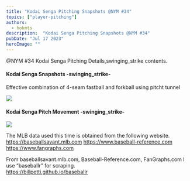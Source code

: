 ```yaml
---
title: "Kodai Senga Pitching Snapshots @NYM #34"
topics: ["player-pitching"]
authors:
  - hokmts
description:  "Kodai Senga Pitching Snapshots @NYM #34"
pubDate: "Jul 17 2023"
heroImage: ""
---
```


@NYM #34 
Kodai Senga Pitching Details,swinging_strike contents. 

#### Kodai Senga Snapshots -swinging\_strike-

Effective combination of 4-seam fastball and forkball using pitcht tunnel

<img src="/2023mlb_pitch_xyz01_files/figure-markdown_strict/unnamed-chunk-1-1.gif" style="display: block; margin: auto;" />

#### Kodai Senga Pitch Movement -swinging\_strike-

<img src="/2023mlb_pitch_xyz01_files/figure-markdown_strict/unnamed-chunk-2-1.png" style="display: block; margin: auto;" />

The MLB data used this time is obtained from the following website.  
<https://baseballsavant.mlb.com> <https://www.baseball-reference.com>
<https://www.fangraphs.com>

From baseballsavant.mlb.com, Baseball-Reference.com, FanGraphs.com I use
“baseballr” for scraping.  
<https://billpetti.github.io/baseballr>

